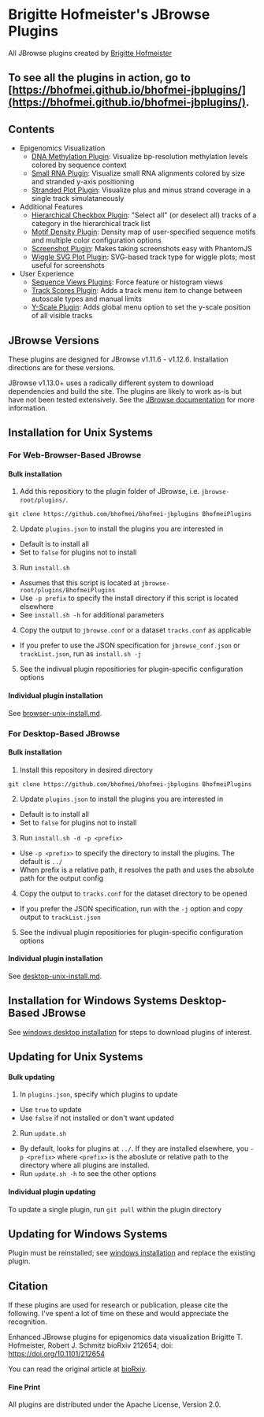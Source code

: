 # Brigitte Hofmeister's JBrowse Plugins
All JBrowse plugins created by [Brigitte Hofmeister](https://github.com/bhofmei)

To see all the plugins in action, go to [https://bhofmei.github.io/bhofmei-jbplugins/](https://bhofmei.github.io/bhofmei-jbplugins/).
-------------

## Contents
- Epigenomics Visualization
  - [DNA Methylation Plugin](https://github.com/bhofmei/jbplugin-methylation): Visualize bp-resolution methylation levels colored by sequence context
  - [Small RNA Plugin](https://github.com/bhofmei/jbplugin-smallrna): Visualize small RNA alignments colored by size and stranded y-axis positioning
  - [Stranded Plot Plugin](https://github.com/bhofmei/jbplugin-strandedplot): Visualize plus and minus strand coverage in a single track simulataneously
- Additional Features
  - [Hierarchical Checkbox Plugin](https://github.com/bhofmei/jbplugin-hierarchicalcheckbox): "Select all" (or deselect all) tracks of a category in the hierarchical track list
  - [Motif Density Plugin](https://github.com/bhofmei/jbplugin-motifdens.git): Density map of user-specified sequence motifs and multiple color configuration options
  - [Screenshot Plugin](https://github.com/bhofmei/jbplugin-screenshot): Makes taking screenshots easy with PhantomJS
  - [Wiggle SVG Plot Plugin](https://github.com/bhofmei/jbplugin-wigglesvg): SVG-based track type for wiggle plots; most useful for screenshots
- User Experience
  - [Sequence Views Plugins](https://github.com/bhofmei/jbplugin-seqview): Force feature or histogram views
  - [Track Scores Plugin](https://github.com/bhofmei/jbplugin-trackscores): Adds a track menu item to change between autoscale types and manual limits
  - [Y-Scale Plugin](https://github.com/bhofmei/jbplugin-yscale): Adds global menu option to set the y-scale position of all visible tracks

## JBrowse Versions

These plugins are designed for JBrowse v1.11.6 - v1.12.6. Installation directions are for these versions.

JBrowse v1.13.0+ uses a radically different system to download dependencies and build the site. The plugins are likely to work as-is but have not been tested extensively. See the [JBrowse documentation](http://jbrowse.org/jbrowse-1-13-0-release/) for more information.

## Installation for Unix Systems

### For Web-Browser-Based JBrowse

#### Bulk installation
1. Add this repositiory to the plugin folder of JBrowse, i.e. `jbrowse-root/plugins/`.
```
git clone https://github.com/bhofmei/bhofmei-jbplugins BhofmeiPlugins
```
2. Update `plugins.json` to install the plugins you are interested in
  - Default is to install all
  - Set to `false` for plugins not to install
3. Run `install.sh`
  - Assumes that this script is located at `jbrowse-root/plugins/BhofmeiPlugins`
  - Use `-p prefix` to specify the install directory if this script is located elsewhere
  - See `install.sh -h` for additional parameters
4. Copy the output to `jbrowse.conf` or a dataset `tracks.conf` as applicable
  - If you prefer to use the JSON specification for `jbrowse_conf.json` or `trackList.json`, run as `install.sh -j`
5. See the indivual plugin repositiories for plugin-specific configuration options

#### Individual plugin installation
See [browser-unix-install.md](browser-unix-install.md).

### For Desktop-Based JBrowse
#### Bulk installation
1. Install this repository in desired directory
```
git clone https://github.com/bhofmei/bhofmei-jbplugins BhofmeiPlugins
```
2. Update `plugins.json` to install the plugins you are interested in
  - Default is to install all
  - Set to `false` for plugins not to install
3. Run `install.sh -d -p <prefix>`
  - Use `-p <prefix>` to specify the directory to install the plugins. The default is `../`
  - When prefix is a relative path, it resolves the path and uses the absolute path for the output config
4. Copy the output to `tracks.conf` for the dataset directory to be opened
  - If you prefer the JSON specification, run with the `-j` option and copy output to `trackList.json`
5. See the indivual plugin repositiories for plugin-specific configuration options

#### Individual plugin installation
See [desktop-unix-install.md](desktop-unix-install.md).

## Installation for Windows Systems Desktop-Based JBrowse
See [windows desktop installation](desktop-windows-install.md) for steps to download plugins of interest.

## Updating for Unix Systems

#### Bulk updating
1. In `plugins.json`, specify which plugins to update
  - Use `true` to update
  - Use `false` if not installed or don't want updated
2. Run `update.sh`
  - By default, looks for plugins at `../`. If they are installed elsewhere, you `-p <prefix>` where `<prefix>` is the aboslute or relative path to the directory where all plugins are installed.
  - Run `update.sh -h` to see the other options
 
#### Individual plugin updating
To update a single plugin, run `git pull` within the plugin directory

## Updating for Windows Systems

Plugin must be reinstalled; see [windows installation](desktop-windows-install.md) and replace the existing plugin.

## Citation

If these plugins are used for research or publication, please cite the following. I've spent a lot of time on these and would appreciate the recognition.

Enhanced JBrowse plugins for epigenomics data visualization
Brigitte T. Hofmeister, Robert J. Schmitz
bioRxiv 212654; doi: https://doi.org/10.1101/212654

You can read the original article at [bioRxiv](https://www.biorxiv.org/content/early/2017/11/01/212654).

#### Fine Print
All plugins are distributed under the Apache License, Version 2.0.
